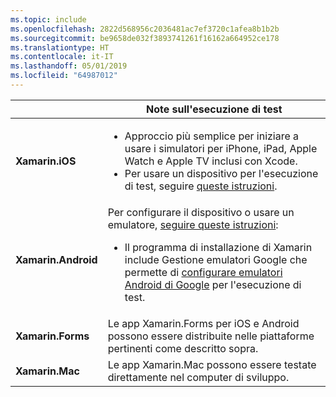 ```yaml
---
ms.topic: include
ms.openlocfilehash: 2822d568956c2036481ac7ef3720c1afea8b1b2b
ms.sourcegitcommit: be9658de032f3893741261f16162a664952ce178
ms.translationtype: HT
ms.contentlocale: it-IT
ms.lasthandoff: 05/01/2019
ms.locfileid: "64987012"
---
```

||Note sull'esecuzione di test|
|---|---|
|**Xamarin.iOS**|<ul><li>Approccio più semplice per iniziare a usare i simulatori per iPhone, iPad, Apple Watch e Apple TV inclusi con Xcode.</li><li>Per usare un dispositivo per l'esecuzione di test, seguire <a href="~/ios/get-started/installation/device-provisioning/index.md">queste istruzioni</a>.</li></ul>|
|**Xamarin.Android**|Per configurare il dispositivo o usare un emulatore, <a href="~/android/get-started/installation/set-up-device-for-development.md">seguire queste istruzioni</a>:<ul><li>Il programma di installazione di Xamarin include Gestione emulatori Google che permette di <a href="~/android/deploy-test/debugging/android-sdk-emulator/index.md">configurare emulatori Android di Google</a> per l'esecuzione di test.</li></ul>|
|**Xamarin.Forms**|Le app Xamarin.Forms per iOS e Android possono essere distribuite nelle piattaforme pertinenti come descritto sopra.|
|**Xamarin.Mac**|Le app Xamarin.Mac possono essere testate direttamente nel computer di sviluppo.|
